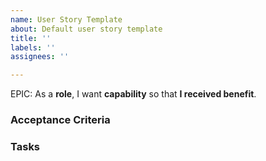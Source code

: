 ```yaml
---
name: User Story Template
about: Default user story template
title: ''
labels: ''
assignees: ''

---
```


EPIC: <epic>
As a **role**, I want **capability** so that **I received benefit**.

### Acceptance Criteria

### Tasks

